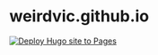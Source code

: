 # weirdvic.github.io
[![Deploy Hugo site to Pages](https://github.com/weirdvic/weirdvic.github.io/actions/workflows/hugo.yml/badge.svg)](https://github.com/weirdvic/weirdvic.github.io/actions/workflows/hugo.yml)
